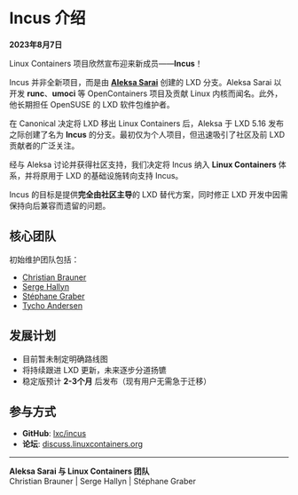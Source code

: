 # Incus 介绍  
**2023年8月7日**  

Linux Containers 项目欣然宣布迎来新成员——**Incus**！  

Incus 并非全新项目，而是由 **[Aleksa Sarai](https://github.com/cyphar)** 创建的 LXD 分支。Aleksa Sarai 以开发 **runc**、**umoci** 等 OpenContainers 项目及贡献 Linux 内核而闻名。此外，他长期担任 OpenSUSE 的 LXD 软件包维护者。  

在 Canonical 决定将 LXD 移出 Linux Containers 后，Aleksa 于 LXD 5.16 发布之际创建了名为 **Incus** 的分支。最初仅为个人项目，但迅速吸引了社区及前 LXD 贡献者的广泛关注。  

经与 Aleksa 讨论并获得社区支持，我们决定将 Incus 纳入 **Linux Containers** 体系，并将原用于 LXD 的基础设施转向支持 Incus。  

Incus 的目标是提供**完全由社区主导**的 LXD 替代方案，同时修正 LXD 开发中因需保持向后兼容而遗留的问题。  

## 核心团队  
初始维护团队包括：  
- [Christian Brauner](https://github.com/brauner)  
- [Serge Hallyn](https://github.com/hallyn)  
- [Stéphane Graber](https://github.com/stgraber)  
- [Tycho Andersen](https://github.com/tych0)  

## 发展计划  
- 目前暂未制定明确路线图  
- 将持续跟进 LXD 更新，未来逐步分道扬镳  
- 稳定版预计 **2-3个月** 后发布（现有用户无需急于迁移）  

## 参与方式  
- **GitHub**: [lxc/incus](https://github.com/lxc/incus)  
- **论坛**: [discuss.linuxcontainers.org](https://discuss.linuxcontainers.org)  

---
**Aleksa Sarai 与 Linux Containers 团队**  
Christian Brauner | Serge Hallyn | Stéphane Graber  
